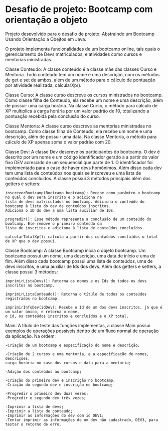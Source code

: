 # Desafio de projeto: Bootcamp com orientação a objeto

Projeto desevolvido para o desafio de projeto: Abstraindo um Bootcamp Usando Orientação a Obejtos em Java.

O projeto implementa funcionalidades de um bootcamp online, tais quais o gerenciamento de Devs matriculados, e 
atividades como cursos e mentorias ministradas.

Classe Conteudo: 
A classe conteúdo é a classe mãe das classes Curso e Mentoria. Todo conteúdo tem um nome e uma descrição, com os 
métodos de get e set de ambos, além de um método para o cálculo de pontuação por atividade realizada, calcularXp().

Classe Curso:
A classe curso descreve os cursos ministrados no bootcamp. Como classe filha de Conteudo, ela recebe um nome e uma 
descrição, além de possuir uma carga horária. Na classe Curso, o método para cálculo de XP multiplica a carga horária
por um valor padrão de 10, totalizando a pontuação recebida pela conclusão do curso.

Classe Mentoria:
A classe curso descreve as mentorias ministradas no bootcamp. Como classe filha de Conteudo, ela recebe um nome e uma 
descrição, além de possuir uma data. Na classe Mentoria, o método para cálculo de XP apenas soma o valor 
padrão com 20.

Classe Dev:
A classe Dev descreve os participantes do bootcamp. O dev é descrito por um nome e um código identificador gerado a 
a partir do valor fixo DEV acrescido de um sequencial que parte de 1. O identificador foi implementado para o caso de
haver devs homônimos. Além disso cada dev tem uma lista de conteúdos nos quais se inscreveu e uma lista de conteúdos
concluídos. A classe possui 3 métodos principais além dos getters e setters: 
    
    inscreverBootcamp(Bootcamp bootcamp): Recebe como parâmtro o bootcamp no qual o dev será inscrito e o adiciona na 
    lista de devs matriculados no bootcamp. Adiciona o conteúdo do bootcamp à lista do dev de conteúdos inscritos. 
    Adiciona o ID do dev a uma lista auxiliar de IDs.

    progredir(): Esse método representa a conclusão de um conteúdo do bootcamp. Ele remove o primeiro conteúdo da 
    lista de inscritos e adiciona à lista de conteúdos concluídos.

    calcularTotalXp(): calcula a partir dos contaúdos concluídos o total de XP que o dev possui. 

Classe Bootcamp: 
A classe Bootcamp inicia o objeto bootcamp. Um bootcamp possui um nome, uma descrição, uma data de
início e uma de fim. Além disso cada bootcamp possui uma lista de conteúdos, uma de devs inscritos, e uma auxiliar de
Ids dos devs. Além dos getters e setters, a classe possui 3 métodos: 

    imprimirListaDevs(): Retorna os nomes e os Ids de todos os devs inscritos no bootcamp.

    imprimirListaConteudo(): Retorna o título de todos os conteúdos registrados no bootcamp.

    imprimirInfoDev(idDev): Recebe o Id de um dos devs inscritos, já que é um valor único, e retorna o nome,
    o id, os conteúdos inscritos e concluídos e o XP total.

Main:
A título de teste das funções implementas, a classe Main possui exemplos de operações possíveis dentro de um fluxo
normal de operação da aplicação. Na ordem:

    -Criação de um bootcamp e especificação do nome e descrição;

    -Criação de 2 cursos e uma mentoria, e a especificação de nomes, descrições, 
    carga horária no caso dos cursos e data para a mentoria;

    -Adição dos conteúdos ao bootcamp;

    -Criação do primeiro dev e inscrição no bootcamp;
    -Criação do segundo dev e inscrição no bootcamp;

    -Progredir o primeiro dev duas vezes;
    -Progredir o segundo dev três vezes;
      
    -Imprimir a lista de devs;
    -Imprimir a lista de conteúdo;
    -Imprimir as informações do dev com id DEV1;
    -Tentar imprimir as informações de um dev não cadastrado, DEV3, para testar o retorno de erro.   


